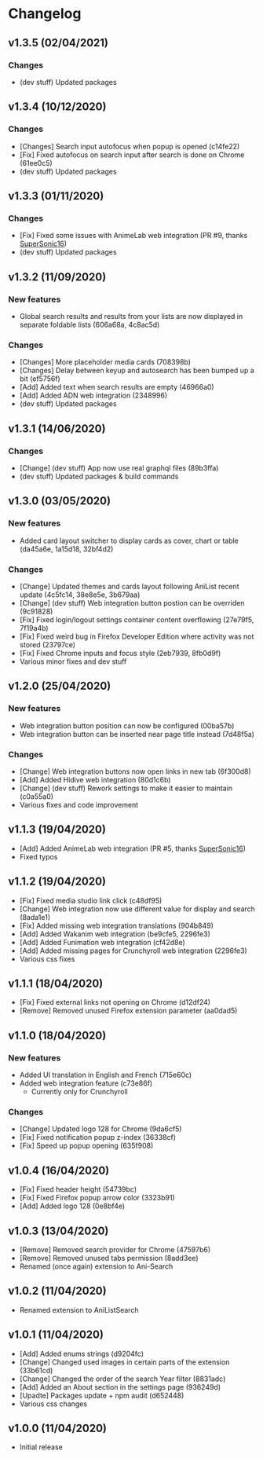 # Changelog

## v1.3.5 (02/04/2021)

### Changes
- (dev stuff) Updated packages

## v1.3.4 (10/12/2020)

### Changes

- [Changes] Search input autofocus when popup is opened (c14fe22)
- [Fix] Fixed autofocus on search input after search is done on Chrome (61ee0c5)
- (dev stuff) Updated packages

## v1.3.3 (01/11/2020)

### Changes

- [Fix] Fixed some issues with AnimeLab web integration (PR #9, thanks [SuperSonic16](https://github.com/thesupersonic16))
- (dev stuff) Updated packages

## v1.3.2 (11/09/2020)

### New features

- Global search results and results from your lists are now displayed in separate foldable lists (606a68a, 4c8ac5d)

### Changes

- [Changes] More placeholder media cards (708398b)
- [Changes] Delay between keyup and autosearch has been bumped up a bit (ef5756f)
- [Add] Added text when search results are empty (46966a0)
- [Add] Added ADN web integration (2348996)
- (dev stuff) Updated packages

## v1.3.1 (14/06/2020)

### Changes

- [Change] (dev stuff) App now use real graphql files (89b3ffa)
- (dev stuff) Updated packages & build commands

## v1.3.0 (03/05/2020)

### New features

- Added card layout switcher to display cards as cover, chart or table (da45a6e, 1a15d18, 32bf4d2)

### Changes

- [Change] Updated themes and cards layout following AniList recent update (4c5fc14, 38e8e5e, 3b679aa)
- [Change] (dev stuff) Web integration button postion can be overriden (9c91828)
- [Fix] Fixed login/logout settings container content overflowing (27e79f5, 7f19a4b)
- [Fix] Fixed weird bug in Firefox Developer Edition where activity was not stored (23797ce)
- [Fix] Fixed Chrome inputs and focus style (2eb7939, 8fb0d9f)
- Various minor fixes and dev stuff

## v1.2.0 (25/04/2020)

### New features

- Web integration button position can now be configured (00ba57b)
- Web integration button can be inserted near page title instead (7d48f5a)

### Changes

- [Change] Web integration buttons now open links in new tab (6f300d8)
- [Add] Added Hidive web integration (80d1c6b)
- [Change] (dev stuff) Rework settings to make it easier to maintain (c0a55a0)
- Various fixes and code improvement

## v1.1.3 (19/04/2020)

- [Add] Added AnimeLab web integration (PR #5, thanks [SuperSonic16](https://github.com/thesupersonic16))
- Fixed typos

## v1.1.2 (19/04/2020)

- [Fix] Fixed media studio link click (c48df95)
- [Change] Web integration now use different value for display and search (8ada1e1)
- [Fix] Added missing web integration translations (904b849)
- [Add] Added Wakanim web integration (be9cfe5, 2296fe3)
- [Add] Added Funimation web integration (cf42d8e)
- [Add] Added missing pages for Crunchyroll web integration (2296fe3)
- Various css fixes

## v1.1.1 (18/04/2020)

- [Fix] Fixed external links not opening on Chrome (d12df24)
- [Remove] Removed unused Firefox extension parameter (aa0dad5)

## v1.1.0 (18/04/2020)

### New features
- Added UI translation in English and French (715e60c)
- Added web integration feature (c73e86f)
  - Currently only for Crunchyroll

### Changes
- [Change] Updated logo 128 for Chrome (9da6cf5)
- [Fix] Fixed notification popup z-index (36338cf)
- [Fix] Speed up popup opening (635f908)

## v1.0.4 (16/04/2020)

- [Fix] Fixed header height (54739bc)
- [Fix] Fixed Firefox popup arrow color (3323b91)
- [Add] Added logo 128 (0e8bf4e)

## v1.0.3 (13/04/2020)

- [Remove] Removed search provider for Chrome (47597b6)
- [Remove] Removed unused tabs permission (8add3ee)
- Renamed (once again) extension to Ani-Search

## v1.0.2 (11/04/2020)

- Renamed extension to AniListSearch

## v1.0.1 (11/04/2020)

- [Add] Added enums strings (d9204fc)
- [Change] Changed used images in certain parts of the extension (33b61cd)
- [Change] Changed the order of the search Year filter (8831adc)
- [Add] Added an About section in the settings page (936249d)
- [Upadte] Packages update + npm audit (d652448)
- Various css changes


## v1.0.0 (11/04/2020)

- Initial release
